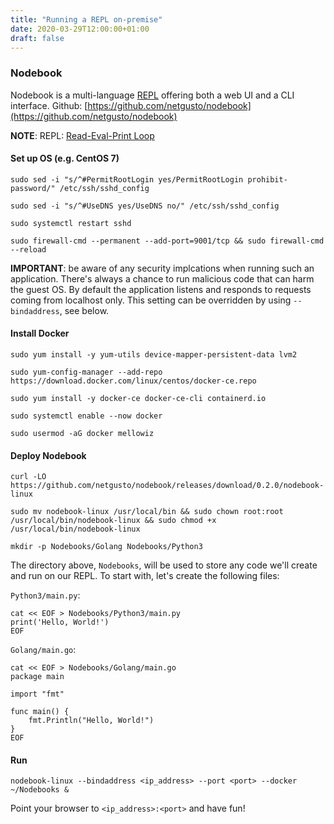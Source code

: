 ```yaml
---
title: "Running a REPL on-premise"
date: 2020-03-29T12:00:00+01:00
draft: false
---
```


### Nodebook
Nodebook is a multi-language [REPL](https://en.wikipedia.org/wiki/Read–eval–print_loop) offering both a web UI and a CLI interface. Github: [https://github.com/netgusto/nodebook](https://github.com/netgusto/nodebook)

**NOTE**: REPL: [Read-Eval-Print Loop](https://en.wikipedia.org/wiki/Read–eval–print_loop)

#### Set up OS (e.g. CentOS 7)
```
sudo sed -i "s/^#PermitRootLogin yes/PermitRootLogin prohibit-password/" /etc/ssh/sshd_config

sudo sed -i "s/^#UseDNS yes/UseDNS no/" /etc/ssh/sshd_config

sudo systemctl restart sshd

sudo firewall-cmd --permanent --add-port=9001/tcp && sudo firewall-cmd --reload
```
**IMPORTANT**: be aware of any security implcations when running such an application. There's always a chance to run malicious code that can harm the guest OS. By default the application listens and responds to requests coming from localhost only. This setting can be overridden by using `--bindaddress`, see below.

#### Install Docker
```
sudo yum install -y yum-utils device-mapper-persistent-data lvm2

sudo yum-config-manager --add-repo https://download.docker.com/linux/centos/docker-ce.repo

sudo yum install -y docker-ce docker-ce-cli containerd.io

sudo systemctl enable --now docker

sudo usermod -aG docker mellowiz
```

#### Deploy Nodebook
```
curl -LO https://github.com/netgusto/nodebook/releases/download/0.2.0/nodebook-linux

sudo mv nodebook-linux /usr/local/bin && sudo chown root:root /usr/local/bin/nodebook-linux && sudo chmod +x /usr/local/bin/nodebook-linux

mkdir -p Nodebooks/Golang Nodebooks/Python3
```

The directory above, `Nodebooks`, will be used to store any code we'll create and run on our REPL. To start with, let's create the following files:

`Python3/main.py`:
```
cat << EOF > Nodebooks/Python3/main.py
print('Hello, World!')
EOF
```

`Golang/main.go`:
```
cat << EOF > Nodebooks/Golang/main.go
package main

import "fmt"

func main() {
    fmt.Println("Hello, World!")
}
EOF
```

#### Run
```
nodebook-linux --bindaddress <ip_address> --port <port> --docker ~/Nodebooks &
```

Point your browser to `<ip_address>:<port>` and have fun!

